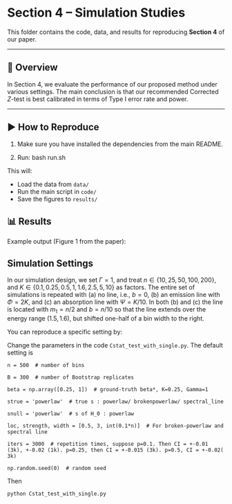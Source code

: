 
# Section 4 – Simulation Studies

This folder contains the code, data, and results for reproducing **Section 4** of our paper.

---

## 📄 Overview
In Section 4, we evaluate the performance of our proposed method under various settings.
The main conclusion is that our recommended Corrected $Z$-test is best calibrated in terms of Type I error rate and power.

---

## ▶️ How to Reproduce
1. Make sure you have installed the dependencies from the main README.
   
2. Run:
bash run.sh

This will:
- Load the data from `data/`
- Run the main script in `code/`
- Save the figures to `results/`

## 📊 Results
Example output (Figure 1 from the paper):

## Simulation Settings

In our simulation design, we set $\Gamma= 1$, and treat $n\in \{10, 25, 50, 100, 200 \}$, and $K\in \{0.1, 0.25, 0.5, 1, 1.6, 2.5, 5,10 \}$ as factors. The entire set of simulations is repeated with (a) no line, i.e., $b=0$, (b) an emission line with $\Phi = 2K$, and (c) an absorption line with $\Psi = K/10$. In both (b) and (c) the line is located with $m_1=n/2$ and $b=n/10$ so that the line extends over the energy range $(1.5, 1.6)$, but shifted one-half of a bin width to the right.

You can reproduce a specific setting by:

Change the parameters in the code `Cstat_test_with_single.py`. The default setting is 


    n = 500  # number of bins
    
    B = 300  # number of Bootstrap replicates
    
    beta = np.array([0.25, 1])  # ground-truth beta*, K=0.25, Gamma=1
    
    strue = 'powerlaw'  # true s : powerlaw/ brokenpowerlaw/ spectral_line
    
    snull = 'powerlaw'  # s of H_0 : powerlaw
    
    loc, strength, width = [0.5, 3, int(0.1*n)]  # For broken-powerlaw and spectral line
    
    iters = 3000  # repetition times, suppose p=0.1. Then CI = +-0.01 (3k), +-0.02 (1k). p=0.25, then CI = +-0.015 (3k). p=0.5, CI = +-0.02( 3k)
    
    np.random.seed(0)  # random seed
    


Then
```bash
python Cstat_test_with_single.py
